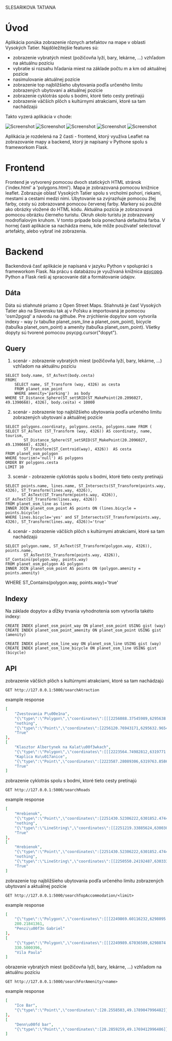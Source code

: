 SLESARIKOVA TATIANA
# Úvod
Aplikácia ponúka zobrazenie rôznych artefaktov na mape v oblasti Vysokých Tatier. Najdôležitejšie features sú:
- zobrazenie vybratých miest (požičovňa lyží, bary, lekárne, ...) vzhľadom na aktuálnu pozíciu
- vybratie si rozsahu hľadania miest na základe počtu m a km od aktuálnej pozície
- nasimulovanie aktuálnej pozície
- zobrazenie top najbližšieho ubytovania podľa určeného limitu zobrazených ubytovaní a aktuálnej pozície
- zobrazenie cyklotrás spolu s bodmi, ktoré tieto cesty pretínajú
- zobrazenie väčších plôch s kultúrnymi atrakciami, ktoré sa tam nachádzajú 

Takto vyzerá aplikácia v chode:

![Screenshot](screenshot.png)
![Screenshot](screen.png)
![Screenshot](screen2.png)
![Screenshot](screen1.png)
![Screenshot](screen3.png)

Aplikácia je rozdelená na 2 časti - frontend, ktorý využíva Leaflet na zobrazovanie mapy a backend, ktorý je napísaný v Pythone spolu s frameworkom Flask. 

# Frontend
Frontend je vytvorený pomocou dvoch statických HTML stránok ('index.html' a 'polygons.html'). Mapa je zobrazovaná pomocou knižnice leaflet. Zobrazuje oblasť Vysokých Tatier spolu s vrcholmi pohorí, riekami, mestami a cestami medzi nimi. Ubytovanie sa zvýrazňuje pomocou žlej farby, cesty sú zobrazované pomocou červenej farby. Markery sú použité ako obrázky vložené do HTML kódu. Aktuálna pozícia je zobrazovaná pomocou obrázku čierneho turistu. Okruh okolo turistu je zobrazovaný modrofialovým kruhom. V tomto prípade bola ponechaná defaultná farba. V hornej časti aplikácie sa nachádza menu, kde môže používateľ selectovať artefakty, alebo vybrať iné zobrazenia.

# Backend

Backendová časť aplikácie je napísaná v jazyku Python v spolupráci s frameworkom Flask. Na prácu s databázou je využívaná knižnica [psycopg](http://initd.org/psycopg/docs/index.html). Python a Flask rieši aj spracovanie dát a formátovanie údajov.

## Dáta

Dáta sú stiahnuté priamo z Open Street Maps. Stiahnutá je časť Vysokých Tatier ako na Slovensku tak aj v Poľsku a importovaná je pomocou 'osm2pgsql' a návodu na githube. Pre zrýchlenie dopytov som vytvorila indexy - way (v tabuľke planet_osm_line a planet_osm_point), bicycle (tabuľka planet_osm_point) a amenity (tabuľka planet_osm_point). Všetky dopyty sú tvorené pomocou psycpg.cursor("dopyt").

## Query
1. scenár - zobrazenie vybratých miest (požičovňa lyží, bary, lekárne, ...) vzhľadom na aktuálnu pozíciu
```postgres
SELECT body.name, ST_AsText(body.cesta)
FROM(
	SELECT name, ST_Transform (way, 4326) as cesta 
	FROM planet_osm_point 
	WHERE amenity='parking')  as body
WHERE ST_Distance_Sphere(ST_setSRID(ST_MakePoint(20.2096027, 49.1390668), 4326), body.cesta) < 10000
```

2. scenár - zobrazenie top najbližšieho ubytovania podľa určeného limitu zobrazených ubytovaní a aktuálnej pozície
```postgres
SELECT polygons.coordinaty, polygons.cesta, polygons.name FROM (
SELECT ST_AsText (ST_Transform (way, 4326)) AS coordinaty, name, tourism, 
  		ST_Distance_Sphere(ST_setSRID(ST_MakePoint(20.2096027, 49.1390668), 4326), 
  		ST_Transform(ST_Centroid(way), 4326))  AS cesta
FROM planet_osm_polygon
WHERE tourism!='null') AS polygons
ORDER BY polygons.cesta
LIMIT 10
```

3. scenár - zobrazenie cyklotrás spolu s bodmi, ktoré tieto cesty pretínajú
```postgres
SELECT points.name, lines.name, ST_Intersects(ST_Transform(points.way, 4326), ST_Transform(lines.way, 4326)), 
       ST_AsText(ST_Transform(points.way, 4326)), ST_AsText(ST_Transform(lines.way, 4326)) 
FROM planet_osm_line as lines 
INNER JOIN planet_osm_point AS points ON (lines.bicycle = points.bicycle)
WHERE lines.bicycle='yes' and ST_Intersects(ST_Transform(points.way, 4326), ST_Transform(lines.way, 4326))='true'
```
4. scenár - zobrazenie väčších plôch s kultúrnymi atrakciami, ktoré sa tam nachádzajú
```postgres
SELECT polygon.name, ST_AsText(ST_Transform(polygon.way, 4326)), points.name,
		ST_AsText(St_Transform(points.way, 4326)), ST_Contains(polygon.way, points.way)
FROM planet_osm_polygon AS polygon
INNER JOIN planet_osm_point AS points ON (polygon.amenity = points.amenity)
```
WHERE ST_Contains(polygon.way, points.way)='true'

## Indexy
Na základe dopytov a dĺžky trvania vyhodnotenia som vytvorila takéto indexy:

```postgres
CREATE INDEX planet_osm_point_way ON planet_osm_point USING gist (way)
CREATE INDEX planet_osm_point_amenity ON planet_osm_point USING gist (amenity)

CREATE INDEX planet_osm_line_way ON planet_osm_line USING gist (way)
CREATE INDEX planet_osm_line_bicycle ON planet_osm_line USING gist (bicycle)
```

## API

zobrazenie väčších plôch s kultúrnymi atrakciami, ktoré sa tam nachádzajú
```
GET http://127.0.0.1:5000/searchAtraction
```
example response

```json
[
	"Zvestovania P\u00e1na", 
	"{\"type\":\"Polygon\",\"coordinates\":[[[2256088.37545989,6295638.79979225],[2256088.73168226,6295636.72460738],[2256092.81710757,6295637.35396668],[2256097.34781085,6295635.89113164],[2256096.17895619,6295632.7783556],[2256101.54455565,6295630.60111403],[2256099.66325626,6295625.87241942],[2256103.97132055,6295624.22247984],[2256105.85261994,6295628.93416383],[2256114.91402649,6295625.26007067],[2256115.459492,6295626.824962],[2256124.23146787,6295623.33797628],[2256129.9087619,6295636.89470449],[2256119.71189655,6295640.68787073],[2256118.84360452,6295638.52763683],[2256101.62247929,6295645.53564174],[2256100.54268023,6295642.7800663],[2256095.65575459,6295644.80422348],[2256094.39784434,6295647.21960495],[2256092.95069096,6295646.53921574],[2256094.08614977,6295643.74962052],[2256092.18258647,6295639.24204483],[2256088.37545989,6295638.79979225]]]}", 
	"nothing", 
	"{\"type\":\"Point\",\"coordinates\":[2256120.76943171,6295632.96546232]}", 
	"True"
],
[
	"Klasztor Albertynek na Kalat\u00f3wkach", 
	"{\"type\":\"Polygon\",\"coordinates\":[[[2223564.74982812,6319771.19382654],[2223592.95818709,6319756.94999299],[2223594.40534047,6319759.81581624],[2223602.88788567,6319755.55119865],[2223588.26050457,6319726.4153891],[2223585.17695468,6319727.96770428],[2223577.70741685,6319713.12690054],[2223580.61285556,6319711.65987999],[2223578.14156286,6319706.74706882],[2223600.42772492,6319695.48855404],[2223602.32015626,6319699.22433228],[2223605.74879658,6319697.48438056],[2223617.29262777,6319720.47906556],[2223600.68375975,6319728.87180006],[2223613.79719576,6319755.50002326],[2223620.88824733,6319751.91774617],[2223625.15178382,6319760.3958044],[2223605.33691446,6319770.39207719],[2223602.08638533,6319763.89279268],[2223569.38071894,6319780.40542036],[2223564.74982812,6319771.19382654]]]}", 
	"Kaplica Ku\u017anice", 
	"{\"type\":\"Point\",\"coordinates\":[2223587.28089306,6319763.85867571]}",
	"True"
]
```

zobrazenie cyklotrás spolu s bodmi, ktoré tieto cesty pretínajú
```
GET http://127.0.0.1:5000/searchRoads
```
example response
```json
[
	"Hrebienok", 
	"{\"type\":\"Point\",\"coordinates\":[2251430.52306222,6301852.47446438]}", 
	"nothing", 
	"{\"type\":\"LineString\",\"coordinates\":[[2251219.33885624,6300306.02556914],[2251233.49869546,6300319.65790322],[2251252.26716161,6300328.21854375],[2251285.28452258,6300342.90610431],[2251319.33715481,6300356.45340185],[2251357.63105965,6300376.57015771],[2251370.71109982,6300388.58577251],[2251373.67219827,6300391.3088604],[2251385.30508506,6300408.8727984],[2251394.44441525,6300431.21921815],[2251401.47980707,6300449.87248211],[2251403.86204417,6300469.6660911],[2251403.37223841,6300509.62787836],[2251402.27017546,6300545.50514683],[2251404.88618349,6300560.9759895],[2251413.52457597,6300574.54065709],[2251430.33381908,6300592.93894248],[2251456.63861476,6300621.85547771],[2251477.43309564,6300644.42371948],[2251503.09223827,6300681.57805302],[2251530.09834673,6300739.05441054],[2251547.17475662,6300787.25519956],[2251562.70382559,6300840.68146671],[2251568.19187648,6300862.45034228],[2251567.49056369,6300877.24095516],[2251566.02114641,6300892.0486143],[2251545.96137417,6300938.63333915],[2251517.12962606,6300998.15391198],[2251503.3260092,6301019.61682385],[2251483.46661204,6301040.02451237],[2251453.75543995,6301064.02360877],[2251392.16236569,6301101.50318533],[2251383.24567448,6301107.23917519],[2251350.66245952,6301128.20876183],[2251330.65834703,6301141.74030038],[2251315.57455603,6301152.37831763],[2251309.76367861,6301165.65458198],[2251310.95479716,6301178.82874189],[2251317.90113338,6301189.10936676],[2251331.31513202,6301202.16441675],[2251344.61781117,6301217.77263212],[2251356.3954133,6301233.73831743],[2251368.70734898,6301253.39759833],[2251385.76149497,6301287.35464604],[2251401.1235847,6301324.73308827],[2251411.09781108,6301342.84364993],[2251428.30780435,6301365.12446007],[2251459.19896305,6301401.89047874],[2251494.68761671,6301449.70356414],[2251510.5395122,6301472.97190279],[2251517.29660529,6301486.75931737],[2251523.94237889,6301504.73405467],[2251531.93511833,6301537.67081764],[2251539.37126032,6301572.37796447],[2251546.25080485,6301611.13643315],[2251552.21752955,6301644.2438301],[2251554.45505132,6301659.76775458],[2251561.06742907,6301673.57249652],[2251574.93783762,6301694.90095237],[2251585.06791129,6301703.63320883],[2251595.36496419,6301711.36117824],[2251610.13706061,6301715.24218758],[2251626.52328966,6301717.09758302],[2251643.77781073,6301715.70178091],[2251665.06209737,6301711.29309038],[2251686.19053672,6301704.12684543],[2251715.31171552,6301688.48368583],[2251721.71258624,6301687.0368227],[2251728.09119306,6301687.598546],[2251734.36961234,6301694.37327244],[2251735.58299479,6301703.92258201],[2251732.93359091,6301717.47206656],[2251728.67005441,6301726.8852263],[2251721.48994725,6301734.47704091],[2251707.70859429,6301740.58794598],[2251693.81592184,6301744.53705691],[2251645.81495741,6301759.02282014],[2251593.85101911,6301777.08324842],[2251545.63854765,6301797.71405831],[2251507.85671247,6301816.47247877],[2251458.54217805,6301835.97991856],[2251430.52306222,6301852.47446438]]}", 
	"True"
], 
[
	"Hrebienok", 
	"{\"type\":\"Point\",\"coordinates\":[2251430.52306222,6301852.47446438]}", 
	"nothing", 
	"{\"type\":\"LineString\",\"coordinates\":[[2250550.24192487,6303336.53690025],[2250549.9302303,6303315.22131594],[2250577.90481834,6303275.72293156],[2250601.61586987,6303211.8959766],[2250608.50654635,6303189.59326019],[2250627.26388055,6303154.86242998],[2250656.38505934,6303110.35950668],[2250684.20380009,6303087.59739075],[2250716.04117446,6303064.98855857],[2250744.27179733,6303027.22785812],[2250758.23126147,6302991.66349374],[2250767.32606387,6302969.20813942],[2250775.24087966,6302958.78914772],[2250805.18582269,6302919.3775554],[2250837.32375968,6302870.9262348],[2250852.28509924,6302834.7326331],[2250857.19428879,6302805.16158843],[2250850.06984138,6302745.62825702],[2250849.10136181,6302718.98565266],[2250853.06433568,6302688.98941548],[2250865.64343814,6302647.28086352],[2250887.71809316,6302621.43868874],[2250895.65517286,6302576.56405962],[2250929.6187495,6302535.06034743],[2250972.44335761,6302502.66444173],[2251010.91537362,6302471.64756406],[2251029.16063816,6302440.98829274],[2251059.55085915,6302413.15501417],[2251087.3250721,6302374.58011458],[2251117.47039021,6302336.68632065],[2251163.18930508,6302303.45704223],[2251184.17302909,6302271.99829689],[2251218.57075175,6302205.43824318],[2251244.36347777,6302172.61803163],[2251274.11917765,6302096.18556533],[2251287.36619706,6302053.23729203],[2251299.15493113,6302014.78319729],[2251305.05486415,6301984.99373584],[2251325.19256003,6301946.06332402],[2251339.77541332,6301929.07494529],[2251356.52899669,6301922.16385112],[2251371.4792043,6301909.6183572],[2251381.50909042,6301903.6264861],[2251393.21990085,6301902.53705544],[2251401.41301538,6301896.97074791],[2251411.75459607,6301880.59527119],[2251428.94232545,6301854.84055771],[2251430.52306222,6301852.47446438],[2251395.64666575,6301840.64400771],[2251357.40842067,6301836.88209618],[2251324.13502487,6301836.95018506],[2251295.61497133,6301832.23503133],[2251274.14144155,6301824.33672917],[2251260.19310936,6301817.51083176],[2251217.80264726,6301791.14351436]]}", 
	"True"
]
```

zobrazenie top najbližšieho ubytovania podľa určeného limitu zobrazených ubytovaní a aktuálnej pozície
```
GET http://127.0.0.1:5000/searchTopAccommodation/<limit>
```
example response
```json
[
	"{\"type\":\"Polygon\",\"coordinates\":[[[2249869.60116232,6298095.00289295],[2249873.35262916,6298089.86446472],[2249875.8573177,6298091.54891601],[2249881.54574368,6298085.57677203],[2249886.52172492,6298083.38188257],[2249890.33998345,6298083.02457504],[2249893.77975572,6298083.82426335],[2249897.19726408,6298085.55975738],[2249900.77061974,6298088.63940944],[2249901.97287024,6298091.97428255],[2249902.35135651,6298095.05393695],[2249901.96173829,6298098.1165778],[2249900.32534177,6298102.79561459],[2249893.65730428,6298111.77937248],[2249869.60116232,6298095.00289295]]]}", 
	280.21841361, 
	"Penzi\u00f3n Gabriel"
], 
[
	"{\"type\":\"Polygon\",\"coordinates\":[[[2249989.67036509,6298074.87456448],[2249993.95616548,6298068.22184772],[2249993.0767415,6298067.60932163],[2249995.09162429,6298064.66579411],[2249996.01557606,6298065.29533459],[2250000.36816815,6298058.86381512],[2250002.41644678,6298060.12289526],[2250002.99530813,6298059.20410703],[2249999.52214002,6298056.8901223],[2250000.89136976,6298054.86538617],[2250004.30887812,6298057.17937035],[2250005.02132287,6298056.07342195],[2250012.31274951,6298060.53124562],[2250009.83032487,6298064.59773568],[2250014.9398895,6298067.59230702],[2250016.35364703,6298067.30305861],[2250016.82118889,6298067.50723396],[2250017.44457804,6298068.51109616],[2250017.60042533,6298069.27675386],[2250017.36665439,6298069.85525084],[2250016.76552914,6298070.36568938],[2250015.49648695,6298070.2976309],[2250014.90649365,6298070.6549379],[2250012.83595112,6298073.78562839],[2250016.26459144,6298076.09961776],[2250012.424069,6298081.98668182],[2250008.87297725,6298079.87686648],[2250005.29962159,6298085.38961089],[2249989.67036509,6298074.87456448]]]}", 
	330.5000396, 
	"Vila Paula"
]
```

obrazenie vybratých miest (požičovňa lyží, bary, lekárne, ...) vzhľadom na aktuálnu pozíciu
```
GET http://127.0.0.1:5000/searchForAmenity/<name>
```
example response
```json
[
	"Ice Bar", 
	"{\"type\":\"Point\",\"coordinates\":[20.2558503,49.1789047996482]}"
], 
[
	"Denn\u00fd bar", 
	"{\"type\":\"Point\",\"coordinates\":[20.2859259,49.1769412996486]}"
]
```
